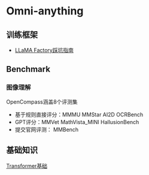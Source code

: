 # Omni-anything
## 训练框架

- [LLaMA Factory踩坑指南](LLaMAFactory.md) 



## Benchmark

### 图像理解 

OpenCompass涵盖8个评测集

- 基于规则直接评分：MMMU   MMStar   AI2D  OCRBench
- GPT评分：MMVet  MathVista_MINI   HallusionBench  
- 提交官网评测： MMBench



## 基础知识

 [Transformer基础](Transformer基础.md) 

